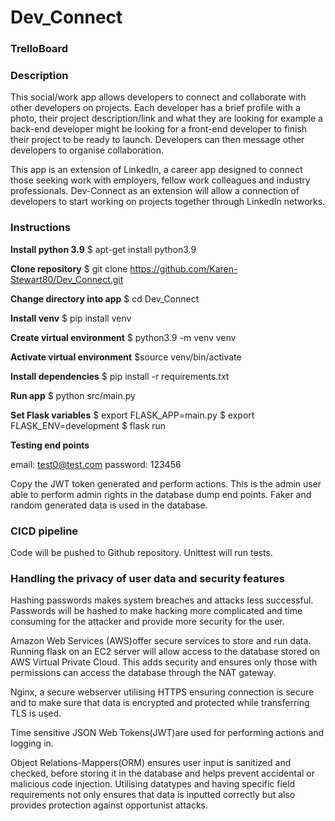 # Dev_Connect

### TrelloBoard

### Description

This social/work app allows developers to connect and collaborate with other developers on projects. Each developer has a brief profile with a photo, their project description/link and what they are looking for example a back-end developer might be looking for a front-end developer to finish their project to be ready to launch. Developers can then message other developers to organise collaboration. 

This app is an extension of LinkedIn, a career app designed to connect those seeking work with employers, fellow work colleagues and industry professionals. Dev-Connect as an extension will allow a connection of developers to start working on projects together through LinkedIn networks.

### Instructions
**Install python 3.9**
$ apt-get install python3.9

**Clone repository**
$ git clone https://github.com/Karen-Stewart80/Dev_Connect.git

**Change directory into app**
$ cd Dev_Connect

**Install venv**
$ pip install venv

**Create virtual environment**
$ python3.9 -m venv venv

**Activate virtual environment**
$source venv/bin/activate

**Install dependencies**
$ pip install -r requirements.txt

**Run app**
$ python src/main.py

**Set Flask variables**
$ export FLASK_APP=main.py
$ export FLASK_ENV=development
$ flask run

**Testing end points**

email: test0@test.com
password: 123456

Copy the JWT token generated and perform actions. This is the admin user able to perform admin rights in the database dump end points. Faker and random generated data is used in the database.


### CICD pipeline
Code will be pushed to Github repository. Unittest will run tests.


### Handling the privacy of user data and security features

Hashing passwords makes system breaches and attacks less successful. Passwords will be hashed to make hacking more complicated and time consuming for the attacker and provide more security for the user.

Amazon Web Services (AWS)offer secure services to store and run data. Running flask on an EC2 server will allow access to the database stored on AWS Virtual Private Cloud. This adds security and ensures only those with permissions can access the database through the NAT gateway. 

Nginx, a secure webserver utilising HTTPS ensuring connection is secure and to make sure that data is encrypted and protected while transferring TLS is used.

Time sensitive JSON Web Tokens(JWT)are used for performing actions and logging in.

Object Relations-Mappers(ORM) ensures user input is sanitized and checked, before storing it in the database and helps prevent accidental or malicious code injection. Utilising datatypes and having specific field requirements not only ensures that data is inputted correctly but also provides protection against opportunist attacks. 


 

